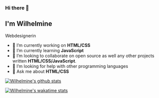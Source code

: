 ### Hi there 👋
## I'm Wilhelmine
Webdesignerin

- 🔭 I’m currently working on **HTML/CSS**
- 🌱 I’m currently learning **JavaScript**
- 👯 I’m looking to collaborate on open source as well any other projects written **HTML/CSS/JavaScript**.
- 🤔 I’m looking for help with other programming languages
- 💬 Ask me about **HTML/CSS**

[![Wilhelmine's github stats](https://github-readme-stats.vercel.app/api?username=wilhelmine-erber&show_icons=true&theme=synthwave)](https://github.com/wilhelmine-erber/github-readme-stats)

[![Wilhelmine's wakatime stats](https://github-readme-stats.vercel.app/api/wakatime?username=wilhelmine-erber)](https://github.com/wilhelmine-erber/github-readme-stats)
